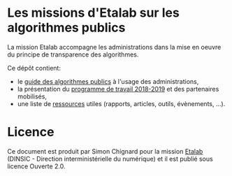 # Les missions d'Etalab sur les algorithmes publics

La mission Etalab accompagne les administrations dans la mise en oeuvre du principe de transparence des algorithmes. 

Ce dépôt contient: 
- le [guide des algorithmes publics](guide.md) à l'usage des administrations, 
- la présentation du [programme de travail 2018-2019](programme-de-travail.md) et des partenaires mobilisés,
- une liste de [ressources](ressources.md) utiles (rapports, articles, outils, évènements, ...).

# Licence

Ce document est produit par Simon Chignard pour la mission [Etalab](www.etalab.gouv.fr) (DINSIC - Direction interministérielle du numérique) et il est publié sous licence Ouverte 2.0.
